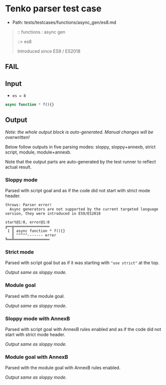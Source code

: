 # Tenko parser test case

- Path: tests/testcases/functions/async_gen/es8.md

> :: functions : async gen
>
> ::> es8
>
> Introduced since ES9 / ES2018

## FAIL

## Input

- `es = 8`

`````js
async function * f(){}
`````

## Output

_Note: the whole output block is auto-generated. Manual changes will be overwritten!_

Below follow outputs in five parsing modes: sloppy, sloppy+annexb, strict script, module, module+annexb.

Note that the output parts are auto-generated by the test runner to reflect actual result.

### Sloppy mode

Parsed with script goal and as if the code did not start with strict mode header.

`````
throws: Parser error!
  Async generators are not supported by the current targeted language version, they were introduced in ES9/ES2018

start@1:0, error@1:0
╔══╦════════════════
 1 ║ async function * f(){}
   ║ ^^^^^------- error
╚══╩════════════════

`````

### Strict mode

Parsed with script goal but as if it was starting with `"use strict"` at the top.

_Output same as sloppy mode._

### Module goal

Parsed with the module goal.

_Output same as sloppy mode._

### Sloppy mode with AnnexB

Parsed with script goal with AnnexB rules enabled and as if the code did not start with strict mode header.

_Output same as sloppy mode._

### Module goal with AnnexB

Parsed with the module goal with AnnexB rules enabled.

_Output same as sloppy mode._
